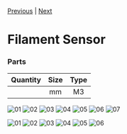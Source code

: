 [Previous](04_X_Carriage.md) | [Next](06_Extruder_Assembly.md)

# Filament Sensor

### Parts
|Quantity|Size|Type|
|---:|:---:|:---:|
||mm|M3|

![01](../img/Filament_Sensors/IR/01.jpg)
![02](../img/Filament_Sensors/IR/02.jpg)
![03](../img/Filament_Sensors/IR/03.jpg)
![04](../img/Filament_Sensors/IR/04.jpg)
![05](../img/Filament_Sensors/IR/05.jpg)
![06](../img/Filament_Sensors/IR/06.jpg)
![07](../img/Filament_Sensors/IR/07.jpg)

![01](../img/Filament_Sensors/Laser/01.jpg)
![02](../img/Filament_Sensors/Laser/02.jpg)
![03](../img/Filament_Sensors/Laser/03.jpg)
![04](../img/Filament_Sensors/Laser/04.jpg)
![05](../img/Filament_Sensors/Laser/05.jpg)
![06](../img/Filament_Sensors/Laser/06.jpg)